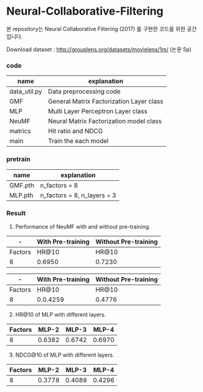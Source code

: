 # Neural-Collaborative-Filtering
본 repository는 Neural Collaborative Filtering (2017) 를 구현한 코드를 위한 공간입니다.

Download dataset : http://grouplens.org/datasets/movielens/1m/ (논문 5p)

### code

|name|explanation|
|----|-----------|
|data_util.py|Data preprocessing code|
|GMF|General Matrix Factorization Layer class|
|MLP|Multi Layer Perceptron Layer class|
|NeuMF|Neural Matrix Factorization model class|
|matrics|Hit ratio and NDCG|
|main|Train the each model|

### pretrain

|name|explanation|
|----|------|
|GMF.pth|n_factors = 8|
|MLP.pth|n_factors = 8, n_layers = 3|

### Result
1. Performance of NeuMF with and without pre-training.

|-|With Pre-training|Without Pre-training|
|-------|-----|-----|
|Factors|HR@10|HR@10|
|8|0.6950|0.7230|

|-|With Pre-training|Without Pre-training|
|-------|-----|-----|
|Factors|HR@10|HR@10|
|8|0.0.4259|0.4776|

2. HR@10 of MLP with different layers.

|Factors|MLP-2|MLP-3|MLP-4|
|-------|-----|-----|------|
|8|0.6382|0.6742|0.6970|

3. NDCG@10 of MLP with different layers.

|Factors|MLP-2|MLP-3|MLP-4|
|-------|-----|-----|------|
|8|0.3778|0.4089|0.4296|
